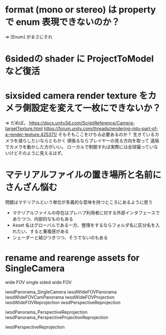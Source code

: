 # format (mono or stereo) は property で enum 表現できないのか？
⇒ [Enum] がまさにそれ


# 6sidedの shader に ProjectToModel など復活

# sixsided camera render texture をカメラ側設定を変えて一枚にできないか？
⇒ だめぽ。
https://docs.unity3d.com/ScriptReference/Camera-targetTexture.html
https://forum.unity.com/threads/rendering-into-part-of-a-render-texture.425371/
そもそもここをけちる必要あるのか？
生きているカメラを減らしたいならともかく
頑張るならプレイヤーの見る方向を取って
遠隔でカメラを動かした方がいい。
ローカルで制御すれば実際には全球撮っていないけどそのように見えるはず。


# マテリアルファイルの置き場所と名前にさんざん悩む
問題はマテリアルという単位が多義的な意味を持つところにあるように思う
- マテリアルファイルの存在はプレハブ利用者に対する外部インタフェースでありつつ、内部的なものもある
- Asset 名はグローバルである一方、整理をするならフォルダ名に区分名を入れたい、すると重複感がある
- シェーダーと結びつきつつ、そうでないのもある


# rename and rearenge assets for SingleCamera
wide FOV
single sided wide FOV

iwsdPanorama_SingleCamera
iwsdWideFOVPanorama
iwsdWideFOVCamPanorama
iwsdWideFOVProjection
iwsdWideFOVReprojection
iwsdPerspectiveReprojection

iwsdPanorama_PerspectiveReprojection
iwsdPanorama_PerspectiveProjectionReprojection

iwsdPerspectiveReprojection


